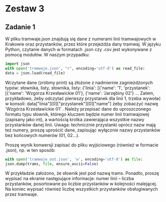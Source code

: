 # **Zestaw 3**
## **Zadanie 1**
W pliku tramwaje.json znajdują się dane z numerami linii tramwajowych w Krakowie oraz przystanków, przez
które przejeżdża dany tramwaj. W języku Python, czytanie danych w formatach .json czy .csv jest wykonywane
z pomocą modułów. W naszym przypadku:
```py
import json
with open('tramwaje.json', "r", encoding='utf-8') as read_file:
data = json.load(read_file)
```
Wczytane dane (zróbmy print) są złożone z nadmiernie zagnieżdżonych typów: słownika, listy, słownika, listy:
{'linia': [{'name': '1', 'przystanek': [{'name': 'Wzgórza Krzesławickie 01'}, {'name': 'Jarzębiny 02'} …
Zatem, przykładowo, żeby odczytać pierwszy przystanek dla linii 1, trzeba wywołać w konsoli:
data["linia"][0]["przystanek"][0]["name"]
żeby zobaczyć nazwę 'Wzgórza
Krzesławickie 01' .
Należy przepisać dane do uproszczonego formatu typu słownik, którego kluczem będzie numer linii
tramwajowej (zapisany jako int), a wartością krotka zawierająca wszystkie nazwy przystanków danej linii.
Uwaga: technicznie przystanki oprócz nazw mają też numery, proszę uprościć dane, zapisując wyłącznie nazwy
przystanków bez końcowych numerów (01, 02…).

Proszę wynik konwersji zapisać do pliku wyjściowego (również w formacie .json), np. w ten sposób:
```py
with open('tramwaje_out.json', 'w', encoding='utf-8') as file:
json.dump(trams, file, ensure_ascii=False)
```
W przykładzie założono, że słownik jest pod nazwą trams. Ponadto, proszę wypisać na ekranie następujące
informacje: numer linii – liczba przystanków, posortowane po liczbie przystanków w kolejności malejącej. Na
koniec wypisać również liczbę wszystkich przystanków obsługiwanych przez tramwaje.
